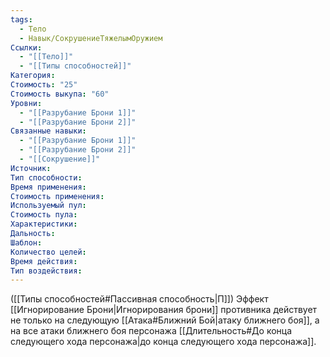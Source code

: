 ```yaml
---
tags:
  - Тело
  - Навык/СокрушениеТяжелымОружием
Ссылки:
  - "[[Тело]]"
  - "[[Типы способностей]]"
Категория: 
Стоимость: "25"
Стоимость выкупа: "60"
Уровни:
  - "[[Разрубание Брони 1]]"
  - "[[Разрубание Брони 2]]"
Связанные навыки:
  - "[[Разрубание Брони 1]]"
  - "[[Разрубание Брони 2]]"
  - "[[Сокрушение]]"
Источник:
Тип способности:
Время применения:
Стоимость применения:
Используемый пул:
Стоимость пула:
Характеристики:
Дальность:
Шаблон:
Количество целей:
Время действия:
Тип воздействия:
---
```

([[Типы способностей#Пассивная способность|П]]) Эффект [[Игнорирование Брони|Игнорирования брони]] противника действует не только на следующую [[Атака#Ближний Бой|атаку ближнего боя]], а на все атаки ближнего боя персонажа [[Длительность#До конца следующего хода персонажа|до конца следующего хода персонажа]]. 